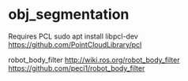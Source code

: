 # obj_segmentation

Requires
PCL
sudo apt install libpcl-dev
https://github.com/PointCloudLibrary/pcl

robot_body_filter
http://wiki.ros.org/robot_body_filter
https://github.com/peci1/robot_body_filter
